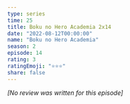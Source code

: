 ```yaml
---
type: series
time: 25
title: Boku no Hero Academia 2x14
date: "2022-08-12T00:00:00"
name: "Boku no Hero Academia"
season: 2
episode: 14
rating: 3
ratingEmoji: "⭐️⭐️⭐️"
share: false
---
```


_[No review was written for this episode]_
